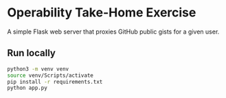 # Operability Take-Home Exercise

A simple Flask web server that proxies GitHub public gists for a given user.

## Run locally
```bash
python3 -m venv venv
source venv/Scripts/activate
pip install -r requirements.txt
python app.py
